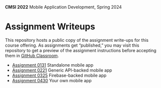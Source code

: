 **CMSI 2022** Mobile Application Development, Spring 2024

# Assignment Writeups
This repository hosts a public copy of the assignment write-ups for this course offering. As assignments get “published,” you may visit this repository to get a preview of the assignment instructions before accepting them in [GitHub Classroom](https://classroom.github.com).

- [Assignment 0131](./standalone.md) Standalone mobile app
- [Assignment 0221](./generic-api-backed.md) Generic API-backed mobile app
- [Assignment 0325](./firebase-backed.md) Firebase-backed mobile app
- [Assignment 0430](./your-own.md) Your own mobile app
